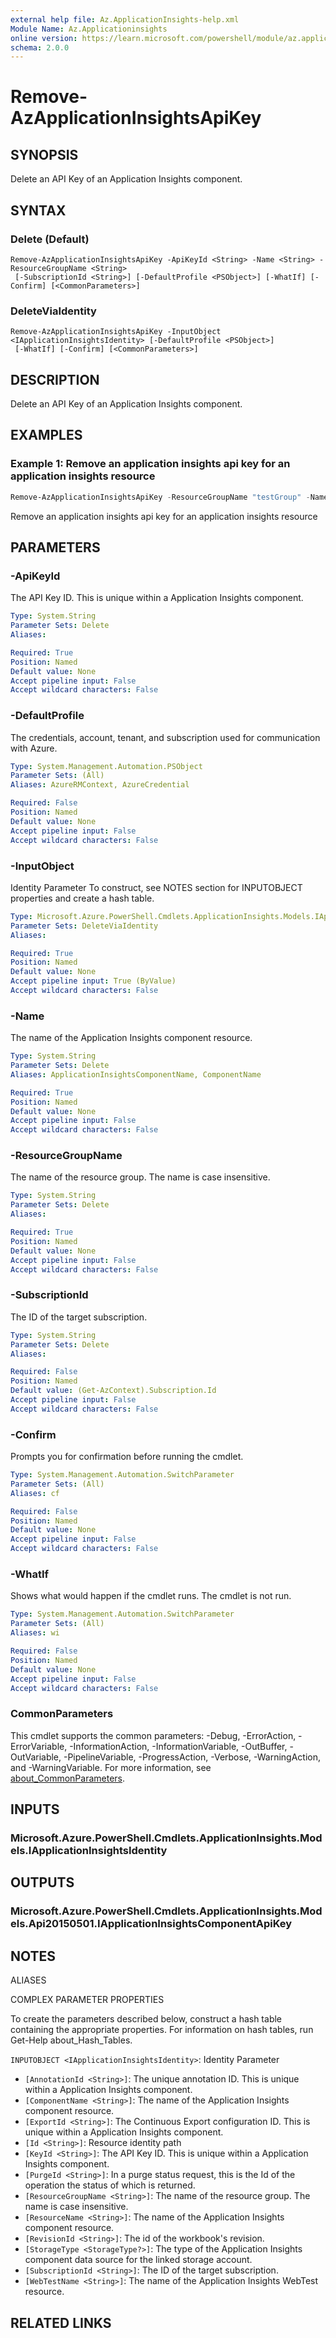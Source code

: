 ```yaml
---
external help file: Az.ApplicationInsights-help.xml
Module Name: Az.Applicationinsights
online version: https://learn.microsoft.com/powershell/module/az.applicationinsights/remove-azapplicationinsightsapikey
schema: 2.0.0
---
```


# Remove-AzApplicationInsightsApiKey

## SYNOPSIS
Delete an API Key of an Application Insights component.

## SYNTAX

### Delete (Default)
```
Remove-AzApplicationInsightsApiKey -ApiKeyId <String> -Name <String> -ResourceGroupName <String>
 [-SubscriptionId <String>] [-DefaultProfile <PSObject>] [-WhatIf] [-Confirm] [<CommonParameters>]
```

### DeleteViaIdentity
```
Remove-AzApplicationInsightsApiKey -InputObject <IApplicationInsightsIdentity> [-DefaultProfile <PSObject>]
 [-WhatIf] [-Confirm] [<CommonParameters>]
```

## DESCRIPTION
Delete an API Key of an Application Insights component.

## EXAMPLES

### Example 1: Remove an application insights api key for an application insights resource
```powershell
Remove-AzApplicationInsightsApiKey -ResourceGroupName "testGroup" -Name "test" -ApiKeyId dd173f38-4fd1-4c75-8af5-99c29aa0f867
```

Remove an application insights api key for an application insights resource

## PARAMETERS

### -ApiKeyId
The API Key ID.
This is unique within a Application Insights component.

```yaml
Type: System.String
Parameter Sets: Delete
Aliases:

Required: True
Position: Named
Default value: None
Accept pipeline input: False
Accept wildcard characters: False
```

### -DefaultProfile
The credentials, account, tenant, and subscription used for communication with Azure.

```yaml
Type: System.Management.Automation.PSObject
Parameter Sets: (All)
Aliases: AzureRMContext, AzureCredential

Required: False
Position: Named
Default value: None
Accept pipeline input: False
Accept wildcard characters: False
```

### -InputObject
Identity Parameter
To construct, see NOTES section for INPUTOBJECT properties and create a hash table.

```yaml
Type: Microsoft.Azure.PowerShell.Cmdlets.ApplicationInsights.Models.IApplicationInsightsIdentity
Parameter Sets: DeleteViaIdentity
Aliases:

Required: True
Position: Named
Default value: None
Accept pipeline input: True (ByValue)
Accept wildcard characters: False
```

### -Name
The name of the Application Insights component resource.

```yaml
Type: System.String
Parameter Sets: Delete
Aliases: ApplicationInsightsComponentName, ComponentName

Required: True
Position: Named
Default value: None
Accept pipeline input: False
Accept wildcard characters: False
```

### -ResourceGroupName
The name of the resource group.
The name is case insensitive.

```yaml
Type: System.String
Parameter Sets: Delete
Aliases:

Required: True
Position: Named
Default value: None
Accept pipeline input: False
Accept wildcard characters: False
```

### -SubscriptionId
The ID of the target subscription.

```yaml
Type: System.String
Parameter Sets: Delete
Aliases:

Required: False
Position: Named
Default value: (Get-AzContext).Subscription.Id
Accept pipeline input: False
Accept wildcard characters: False
```

### -Confirm
Prompts you for confirmation before running the cmdlet.

```yaml
Type: System.Management.Automation.SwitchParameter
Parameter Sets: (All)
Aliases: cf

Required: False
Position: Named
Default value: None
Accept pipeline input: False
Accept wildcard characters: False
```

### -WhatIf
Shows what would happen if the cmdlet runs.
The cmdlet is not run.

```yaml
Type: System.Management.Automation.SwitchParameter
Parameter Sets: (All)
Aliases: wi

Required: False
Position: Named
Default value: None
Accept pipeline input: False
Accept wildcard characters: False
```

### CommonParameters
This cmdlet supports the common parameters: -Debug, -ErrorAction, -ErrorVariable, -InformationAction, -InformationVariable, -OutBuffer, -OutVariable, -PipelineVariable, -ProgressAction, -Verbose, -WarningAction, and -WarningVariable. For more information, see [about_CommonParameters](http://go.microsoft.com/fwlink/?LinkID=113216).

## INPUTS

### Microsoft.Azure.PowerShell.Cmdlets.ApplicationInsights.Models.IApplicationInsightsIdentity

## OUTPUTS

### Microsoft.Azure.PowerShell.Cmdlets.ApplicationInsights.Models.Api20150501.IApplicationInsightsComponentApiKey

## NOTES

ALIASES

COMPLEX PARAMETER PROPERTIES

To create the parameters described below, construct a hash table containing the appropriate properties. For information on hash tables, run Get-Help about_Hash_Tables.


`INPUTOBJECT <IApplicationInsightsIdentity>`: Identity Parameter
  - `[AnnotationId <String>]`: The unique annotation ID. This is unique within a Application Insights component.
  - `[ComponentName <String>]`: The name of the Application Insights component resource.
  - `[ExportId <String>]`: The Continuous Export configuration ID. This is unique within a Application Insights component.
  - `[Id <String>]`: Resource identity path
  - `[KeyId <String>]`: The API Key ID. This is unique within a Application Insights component.
  - `[PurgeId <String>]`: In a purge status request, this is the Id of the operation the status of which is returned.
  - `[ResourceGroupName <String>]`: The name of the resource group. The name is case insensitive.
  - `[ResourceName <String>]`: The name of the Application Insights component resource.
  - `[RevisionId <String>]`: The id of the workbook's revision.
  - `[StorageType <StorageType?>]`: The type of the Application Insights component data source for the linked storage account.
  - `[SubscriptionId <String>]`: The ID of the target subscription.
  - `[WebTestName <String>]`: The name of the Application Insights WebTest resource.

## RELATED LINKS
